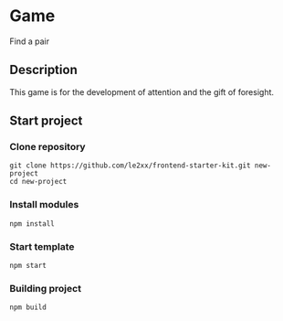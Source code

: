 # Game 
Find a pair
  
## Description

This game is for the development of attention and the gift of foresight.

## Start project

### Clone repository

```
git clone https://github.com/le2xx/frontend-starter-kit.git new-project
cd new-project
```

### Install modules

```
npm install
```

### Start template

```
npm start
```

### Building project

```
npm build
```
